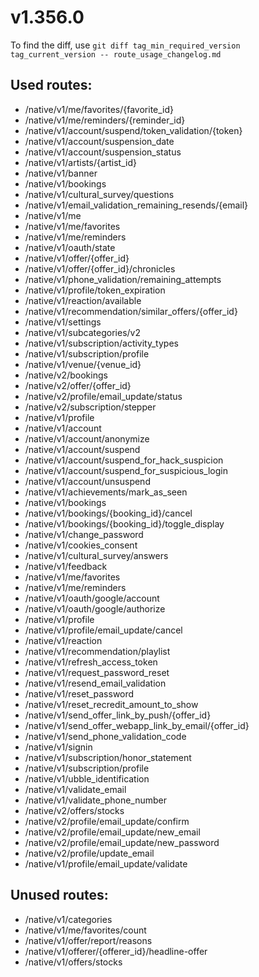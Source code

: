 # v1.356.0
To find the diff, use `git diff tag_min_required_version tag_current_version -- route_usage_changelog.md`
## Used routes:
- /native/v1/me/favorites/{favorite_id}
- /native/v1/me/reminders/{reminder_id}
- /native/v1/account/suspend/token_validation/{token}
- /native/v1/account/suspension_date
- /native/v1/account/suspension_status
- /native/v1/artists/{artist_id}
- /native/v1/banner
- /native/v1/bookings
- /native/v1/cultural_survey/questions
- /native/v1/email_validation_remaining_resends/{email}
- /native/v1/me
- /native/v1/me/favorites
- /native/v1/me/reminders
- /native/v1/oauth/state
- /native/v1/offer/{offer_id}
- /native/v1/offer/{offer_id}/chronicles
- /native/v1/phone_validation/remaining_attempts
- /native/v1/profile/token_expiration
- /native/v1/reaction/available
- /native/v1/recommendation/similar_offers/{offer_id}
- /native/v1/settings
- /native/v1/subcategories/v2
- /native/v1/subscription/activity_types
- /native/v1/subscription/profile
- /native/v1/venue/{venue_id}
- /native/v2/bookings
- /native/v2/offer/{offer_id}
- /native/v2/profile/email_update/status
- /native/v2/subscription/stepper
- /native/v1/profile
- /native/v1/account
- /native/v1/account/anonymize
- /native/v1/account/suspend
- /native/v1/account/suspend_for_hack_suspicion
- /native/v1/account/suspend_for_suspicious_login
- /native/v1/account/unsuspend
- /native/v1/achievements/mark_as_seen
- /native/v1/bookings
- /native/v1/bookings/{booking_id}/cancel
- /native/v1/bookings/{booking_id}/toggle_display
- /native/v1/change_password
- /native/v1/cookies_consent
- /native/v1/cultural_survey/answers
- /native/v1/feedback
- /native/v1/me/favorites
- /native/v1/me/reminders
- /native/v1/oauth/google/account
- /native/v1/oauth/google/authorize
- /native/v1/profile
- /native/v1/profile/email_update/cancel
- /native/v1/reaction
- /native/v1/recommendation/playlist
- /native/v1/refresh_access_token
- /native/v1/request_password_reset
- /native/v1/resend_email_validation
- /native/v1/reset_password
- /native/v1/reset_recredit_amount_to_show
- /native/v1/send_offer_link_by_push/{offer_id}
- /native/v1/send_offer_webapp_link_by_email/{offer_id}
- /native/v1/send_phone_validation_code
- /native/v1/signin
- /native/v1/subscription/honor_statement
- /native/v1/subscription/profile
- /native/v1/ubble_identification
- /native/v1/validate_email
- /native/v1/validate_phone_number
- /native/v2/offers/stocks
- /native/v2/profile/email_update/confirm
- /native/v2/profile/email_update/new_email
- /native/v2/profile/email_update/new_password
- /native/v2/profile/update_email
- /native/v1/profile/email_update/validate
## Unused routes:
- /native/v1/categories
- /native/v1/me/favorites/count
- /native/v1/offer/report/reasons
- /native/v1/offerer/{offerer_id}/headline-offer
- /native/v1/offers/stocks

